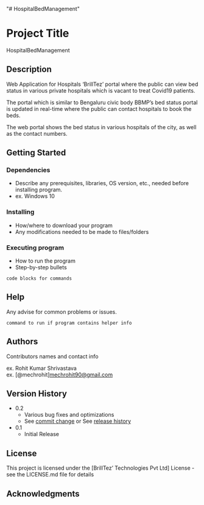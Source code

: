 "# HospitalBedManagement" 
# Project Title

HospitalBedManagement

## Description

Web Application for Hospitals ‘BrillTez’ portal where the public can view bed status in various private hospitals which is vacant to treat Covid19 patients.

The portal which is similar to Bengaluru civic body BBMP’s bed status portal is updated in real-time where the public can contact hospitals to book the beds.

The web portal shows the bed status in various hospitals of the city, as well as the contact numbers.

## Getting Started

### Dependencies

* Describe any prerequisites, libraries, OS version, etc., needed before installing program.
* ex. Windows 10

### Installing

* How/where to download your program
* Any modifications needed to be made to files/folders

### Executing program

* How to run the program
* Step-by-step bullets
```
code blocks for commands
```

## Help

Any advise for common problems or issues.
```
command to run if program contains helper info
```

## Authors

Contributors names and contact info

ex. Rohit Kumar Shrivastava  
ex. [@mechrohit]mechrohit90@gmail.com

## Version History

* 0.2
    * Various bug fixes and optimizations
    * See [commit change]() or See [release history]()
* 0.1
    * Initial Release

## License

This project is licensed under the [BrillTez’ Technologies Pvt Ltd] License - see the LICENSE.md file for details

## Acknowledgments

